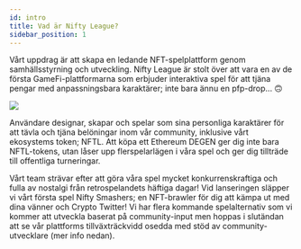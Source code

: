 ```yaml
---
id: intro
title: Vad är Nifty League?
sidebar_position: 1
---
```


Vårt uppdrag är att skapa en ledande NFT-spelplattform genom samhällsstyrning och utveckling. Nifty League är stolt över att vara en av de första GameFi-plattformarna som erbjuder interaktiva spel för att tjäna pengar med anpassningsbara karaktärer; inte bara ännu en pfp-drop... 🙃

![](/img/story.gif)

Användare designar, skapar och spelar som sina personliga karaktärer för att tävla och tjäna belöningar inom vår community, inklusive vårt ekosystems token; NFTL. Att köpa ett Ethereum DEGEN ger dig inte bara NFTL-tokens, utan låser upp flerspelarlägen i våra spel och ger dig tillträde till offentliga turneringar.

Vårt team strävar efter att göra våra spel mycket konkurrenskraftiga och fulla av nostalgi från retrospelandets häftiga dagar! Vid lanseringen släpper vi vårt första spel Nifty Smashers; en NFT-brawler för dig att kämpa ut med dina vänner och Crypto Twitter! Vi har flera kommande spelalternativ som vi kommer att utveckla baserat på community-input men hoppas i slutändan att se vår plattforms tillväxträckvidd osedda med stöd av community-utvecklare (mer info nedan).
